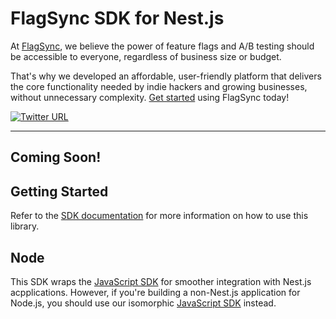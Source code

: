 # FlagSync SDK for Nest.js

At [FlagSync](https://www.flagsync.com), we believe the power of feature flags and A/B testing should be accessible to everyone, regardless of business size or budget.

That's why we developed an affordable, user-friendly platform that delivers the core functionality needed by indie hackers and growing businesses, without unnecessary complexity. [Get started](https://docs.flagsync.com/getting-started/set-up-flagsync) using FlagSync today!

[![Twitter URL](https://img.shields.io/twitter/url/https/twitter.com/flagsync.svg?style=social&label=Follow%20%40flagsync)](https://twitter.com/flagsync)

---

## Coming Soon!

## Getting Started

Refer to the [SDK documentation](https://docs.flagsync.com/sdks/nest) for more information on how to use this library.

## Node

This SDK wraps the [JavaScript SDK](https://github.com/flagsync/javascript-client) for smoother integration with Nest.js acpplications. However, if you're building a non-Nest.js application for Node.js, you should use our isomorphic [JavaScript SDK](https://github.com/flagsync/javascript-client) instead.
